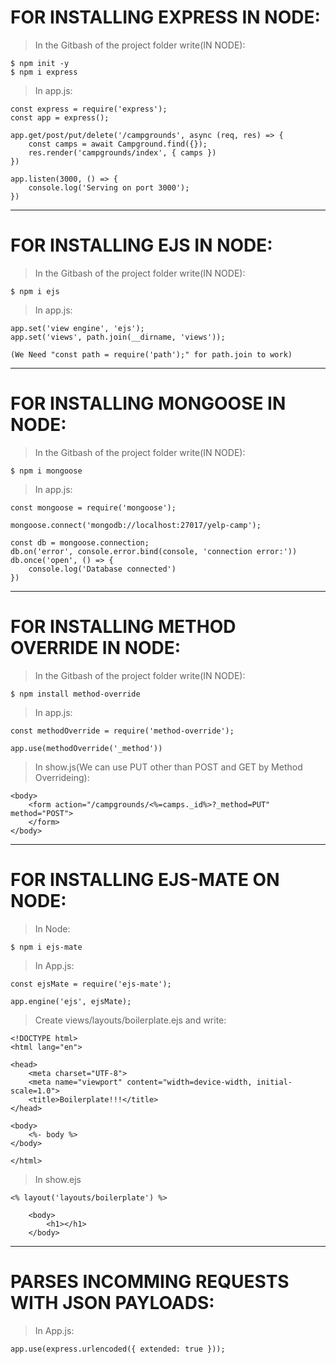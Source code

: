 # FOR INSTALLING EXPRESS IN NODE:

>In the Gitbash of the project folder write(IN NODE):
```
$ npm init -y
$ npm i express
```
>In app.js:
```
const express = require('express');
const app = express();
```
```
app.get/post/put/delete('/campgrounds', async (req, res) => {
    const camps = await Campground.find({});
    res.render('campgrounds/index', { camps })
})
```
```
app.listen(3000, () => {
    console.log('Serving on port 3000');
})
```
------------------------------------------------------------------------------------------------------------
# FOR INSTALLING EJS IN NODE:
>In the Gitbash of the project folder write(IN NODE):
```
$ npm i ejs
```
>In app.js:
```
app.set('view engine', 'ejs');
app.set('views', path.join(__dirname, 'views'));

(We Need "const path = require('path');" for path.join to work)
```
------------------------------------------------------------------------------------------------------------
# FOR INSTALLING MONGOOSE IN NODE:
>In the Gitbash of the project folder write(IN NODE):
```
$ npm i mongoose
```
>In app.js:
```
const mongoose = require('mongoose');
```
```
mongoose.connect('mongodb://localhost:27017/yelp-camp');
```
```
const db = mongoose.connection;
db.on('error', console.error.bind(console, 'connection error:'))
db.once('open', () => {
    console.log('Database connected')
})
```
------------------------------------------------------------------------------------------------------------
# FOR INSTALLING METHOD OVERRIDE IN NODE:
>In the Gitbash of the project folder write(IN NODE):
```
$ npm install method-override
```
>In app.js:
```
const methodOverride = require('method-override');
```
```
app.use(methodOverride('_method'))
```
>In show.js(We can use PUT other than POST and GET by Method Overrideing):
```
<body>
    <form action="/campgrounds/<%=camps._id%>?_method=PUT" method="POST">
    </form>
</body>
```
------------------------------------------------------------------------------------------------------------
# FOR INSTALLING EJS-MATE ON NODE:
>In Node:
```
$ npm i ejs-mate
```
>In App.js:
```
const ejsMate = require('ejs-mate');
```
```
app.engine('ejs', ejsMate);
```
>Create views/layouts/boilerplate.ejs and write:
```
<!DOCTYPE html>
<html lang="en">

<head>
    <meta charset="UTF-8">
    <meta name="viewport" content="width=device-width, initial-scale=1.0">
    <title>Boilerplate!!!</title>
</head>

<body>
    <%- body %>
</body>

</html>
```
>In show.ejs
```
<% layout('layouts/boilerplate') %>

    <body>
        <h1></h1>
    </body>
```
------------------------------------------------------------------------------------------------------------
# PARSES INCOMMING REQUESTS WITH JSON PAYLOADS:
>In App.js:
```
app.use(express.urlencoded({ extended: true }));
```
